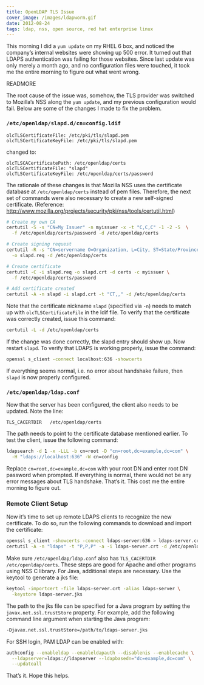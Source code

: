 ```yaml
---
title: OpenLDAP TLS Issue
cover_image: /images/ldapworm.gif
date: 2012-08-24
tags: ldap, nss, open source, red hat enterprise linux
---
```

This morning I did a `yum update` on my RHEL 6 box, and noticed the company’s
internal websites were showing up 500 error. It turned out that LDAPS
authentication was failing for those websites. Since last update was only merely
a month ago, and no configuration files were touched, it took me the entire
morning to figure out what went wrong.

READMORE

The root cause of the issue was, somehow, the TLS provider was switched to
Mozilla’s NSS along the `yum update`, and my previous configuration would fail.
Below are some of the changes I made to fix the problem.

### `/etc/openldap/slapd.d/cn=config.ldif`

``` text
olcTLSCertificateFile: /etc/pki/tls/slapd.pem
olcTLSCertificateKeyFile: /etc/pki/tls/slapd.pem
```

changed to:

``` text
olcTLSCACertificatePath: /etc/openldap/certs
olcTLSCertificateFile: "slapd"
olcTLSCertificateKeyFile: /etc/openldap/certs/password
```

The rationale of these changes is that Mozilla NSS uses the certificate database
at `/etc/openldap/certs` instead of pem files. Therefore, the next set of
commands were also necessary to create a new self-signed certificate.
(Reference: http://www.mozilla.org/projects/security/pki/nss/tools/certutil.html)

``` bash
# Create my own CA
certutil -S -s "CN=My Issuer" -n myissuer -x -t "C,C,C" -1 -2 -5  \
  -f /etc/openldap/certs/password -d /etc/openldap/certs

# Create signing request
certutil -R -s "CN=servername O=Organization, L=City, ST=State/Province, C=Country ISO2" \
  -o slapd.req -d /etc/openldap/certs

# Create certificate
certutil -C -i slapd.req -o slapd.crt -d certs -c myissuer \
  -f /etc/openldap/certs/password

# Add certificate created
certutil -A -n slapd -i slapd.crt -t "CT,," -d /etc/openldap/certs
```

Note that the certificate nickname `slapd` (specified via `-n`) needs to match
up with `olcTLSCertificateFile` in the ldif file. To verify that the certificate
was correctly created, issue this command:

``` bash
certutil -L -d /etc/openldap/certs
```

If the change was done correctly, the slapd entry should show up. Now restart
`slapd`. To verify that LDAPS is working properly, issue the command:

``` bash
openssl s_client -connect localhost:636 -showcerts
```

If everything seems normal, i.e. no error about handshake failure, then `slapd`
is now properly configured.

### `/etc/openldap/ldap.conf`

Now that the server has been configured, the client also needs to be updated.
Note the line:

```
TLS_CACERTDIR   /etc/openldap/certs
```

The path needs to point to the certificate database mentioned earlier. To test
the client, issue the following command:

``` bash
ldapsearch -d 1 -x -LLL -b cn=root -D "cn=root,dc=example,dc=com" \
  -H "ldaps://localhost:636" -W cn=config
```

Replace `cn=root,dc=example,dc=com` with your root DN and enter root DN password
when prompted. If everything is normal, there would not be any error messages
about TLS handshake. That’s it. This cost me the entire morning to figure out.

### Remote Client Setup

Now it’s time to set up remote LDAPS clients to recognize the new certificate.
To do so, run the following commands to download and import the certificate:

``` bash
openssl s_client -showcerts -connect ldaps-server:636 > ldaps-server.crt
certutil -A -n "ldaps" -t "P,P,P" -a -i ldaps-server.crt -d /etc/openldap/certs
```

Make sure `/etc/openldap/ldap.conf` also has `TLS_CACERTDIR   /etc/openldap/certs`.
These steps are good for Apache and other programs using NSS C library. For
Java, additional steps are necessary. Use the keytool to generate a jks file:

``` bash
keytool -importcert -file ldaps-server.crt -alias ldaps-server \
  -keystore ldaps-server.jks
```

The path to the jks file can be specified for a Java program by setting the
`javax.net.ssl.trustStore` property. For example, add the following command line
argument when starting the Java program:

``` bash
-Djavax.net.ssl.trustStore=/path/to/ldaps-server.jks
```

For SSH login, PAM LDAP can be enabled with:

``` bash
authconfig --enableldap --enableldapauth --disablenis --enablecache \
  --ldapserver=ldaps://ldapserver --ldapbasedn="dc=example,dc=com" \
  --updateall
```

That’s it. Hope this helps.

